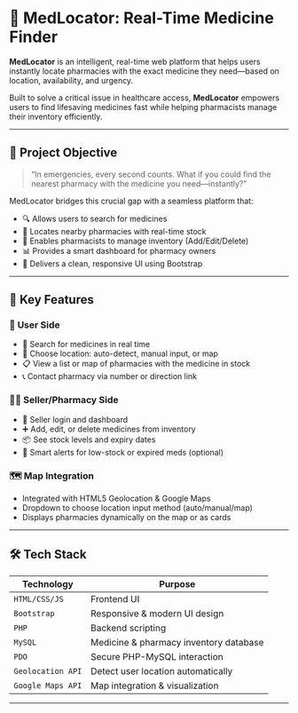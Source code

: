 # 💊 MedLocator: Real-Time Medicine Finder

**MedLocator** is an intelligent, real-time web platform that helps users instantly locate pharmacies with the exact medicine they need—based on location, availability, and urgency.

Built to solve a critical issue in healthcare access, **MedLocator** empowers users to find lifesaving medicines fast while helping pharmacists manage their inventory efficiently.

---

## 🚀 Project Objective

> “In emergencies, every second counts. What if you could find the nearest pharmacy with the medicine you need—instantly?”

MedLocator bridges this crucial gap with a seamless platform that:
- 🔍 Allows users to search for medicines
- 📍 Locates nearby pharmacies with real-time stock
- 🧾 Enables pharmacists to manage inventory (Add/Edit/Delete)
- 📊 Provides a smart dashboard for pharmacy owners
- 📱 Delivers a clean, responsive UI using Bootstrap

---

## 🎯 Key Features

### 👤 **User Side**
- 🔎 Search for medicines in real time
- 📍 Choose location: auto-detect, manual input, or map
- 📋 View a list or map of pharmacies with the medicine in stock
- 📞 Contact pharmacy via number or direction link

### 🧑‍💼 **Seller/Pharmacy Side**
- 🔐 Seller login and dashboard
- ➕ Add, edit, or delete medicines from inventory
- 📦 See stock levels and expiry dates
- 🧠 Smart alerts for low-stock or expired meds (optional)

### 🗺️ **Map Integration**
- Integrated with HTML5 Geolocation & Google Maps
- Dropdown to choose location input method (auto/manual/map)
- Displays pharmacies dynamically on the map or as cards

---

## 🛠️ Tech Stack

| Technology     | Purpose                                  |
|----------------|------------------------------------------|
| `HTML/CSS/JS`  | Frontend UI                              |
| `Bootstrap`    | Responsive & modern UI design            |
| `PHP`          | Backend scripting                        |
| `MySQL`        | Medicine & pharmacy inventory database   |
| `PDO`          | Secure PHP-MySQL interaction             |
| `Geolocation API` | Detect user location automatically  |
| `Google Maps API` | Map integration & visualization      |

---

